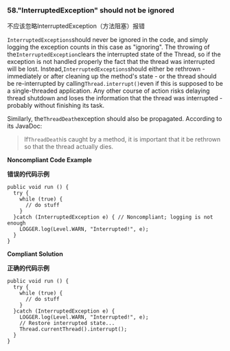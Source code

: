 ### 58."InterruptedException" should not be ignored

不应该忽略InterruptedException（方法阻塞）报错

`InterruptedExceptions`should never be ignored in the code, and simply logging the exception counts in this case as "ignoring". The throwing of the`InterruptedException`clears the interrupted state of the Thread, so if the exception is not handled properly the fact that the thread was interrupted will be lost. Instead,`InterruptedExceptions`should either be rethrown - immediately or after cleaning up the method's state - or the thread should be re-interrupted by calling`Thread.interrupt()`even if this is supposed to be a single-threaded application. Any other course of action risks delaying thread shutdown and loses the information that the thread was interrupted - probably without finishing its task.

Similarly, the`ThreadDeath`exception should also be propagated. According to its JavaDoc:

> If`ThreadDeath`is caught by a method, it is important that it be rethrown so that the thread actually dies.


**Noncompliant Code Example**

**错误的代码示例**

```
public void run () {
  try {
    while (true) {
      // do stuff
    }
  }catch (InterruptedException e) { // Noncompliant; logging is not enough
    LOGGER.log(Level.WARN, "Interrupted!", e);
  }
}
```

**Compliant Solution**

**正确的代码示例**


```
public void run () {
  try {
    while (true) {
      // do stuff
    }
  }catch (InterruptedException e) {
    LOGGER.log(Level.WARN, "Interrupted!", e);
    // Restore interrupted state...
    Thread.currentThread().interrupt();
  }
}
```